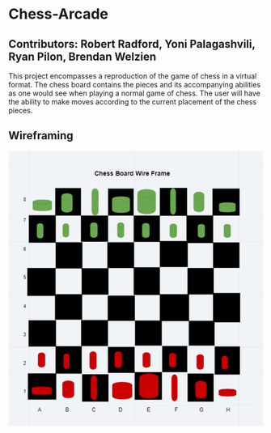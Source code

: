 # Chess-Arcade

## Contributors: Robert Radford, Yoni Palagashvili, Ryan Pilon, Brendan Welzien

 This project encompasses a reproduction of the game of chess in a virtual format. The chess board contains the pieces and its accompanying abilities as one would see when playing a normal game of chess. The user will have the ability to make moves according to the current placement of the chess pieces.

 ## Wireframing
 ![Chess Board](Assets/chess_board_wire_frame.png)